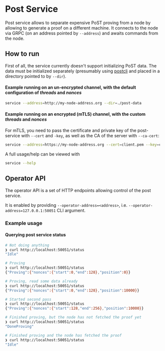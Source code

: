 # Post Service
Post service allows to separate expensive PoST proving from a node by allowing to generate a proof on a different machine. It connects to the node via GRPC (on an address pointed by `--address`) and awaits commands from the node.

## How to run
First of all, the service currently doesn't support initializing PoST data. The data must be initialized separately (presumably using [postcli](https://github.com/spacemeshos/post/tree/develop/cmd/postcli) and placed in a directory pointed to by `--dir`).

#### Example running on an un-encrypted channel, with the default configuration of _threads_ and _nonces_
```sh
service --address=http://my-node-address.org --dir=./post-data
```

#### Example running on an encrypted (mTLS) channel, with the custom  _threads_ and _nonces_
For mTLS, you need to pass the certificate and private key of the post-service with `--cert` and `-key`, as well as the CA of the server with `--ca-cert`:
```sh
service --address=https://my-node-address.org --cert=client.pem --key=client-key.pem --ca-cert=server-rootCA.pem --dir=./post-data --threads=8 --nonces=288
```

A full usage/help can be viewed with
```sh
service --help
```

## Operator API
The operator API is a set of HTTP endpoints allowing control of the post service.

It is enabled by providing `--operator-address=<address>`, i.e. `--operator-address=127.0.0.1:50051` CLI argument.

### Example usage
#### Querying post service status
```sh
# Not doing anything
❯ curl http://localhost:50051/status
"Idle"

# Proving
❯ curl http://localhost:50051/status
{"Proving":{"nonces":{"start":0,"end":128},"position":0}}

# Proving, read some data already
❯ curl http://localhost:50051/status
{"Proving":{"nonces":{"start":0,"end":128},"position":10000}}

# Started second pass
❯ curl http://localhost:50051/status
{"Proving":{"nonces":{"start":128,"end":256},"position":10000}}

# Finished proving, but the node has not fetched the proof yet
❯ curl http://localhost:50051/status
"DoneProving"

# Finished proving and the node has fetched the proof
❯ curl http://localhost:50051/status
"Idle"
```
